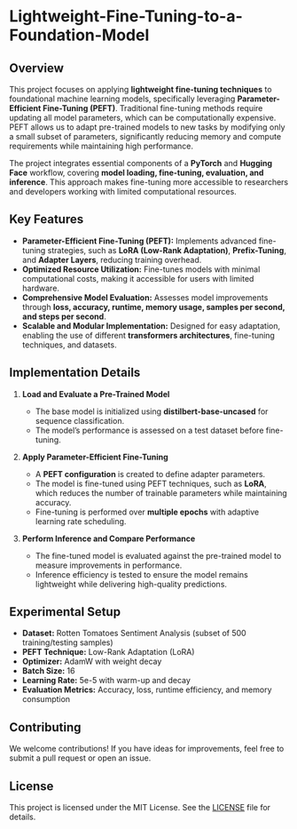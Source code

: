 # Lightweight-Fine-Tuning-to-a-Foundation-Model

## Overview
This project focuses on applying **lightweight fine-tuning techniques** to foundational machine learning models, specifically leveraging **Parameter-Efficient Fine-Tuning (PEFT)**. Traditional fine-tuning methods require updating all model parameters, which can be computationally expensive. PEFT allows us to adapt pre-trained models to new tasks by modifying only a small subset of parameters, significantly reducing memory and compute requirements while maintaining high performance.

The project integrates essential components of a **PyTorch** and **Hugging Face** workflow, covering **model loading, fine-tuning, evaluation, and inference**. This approach makes fine-tuning more accessible to researchers and developers working with limited computational resources.

## Key Features
- **Parameter-Efficient Fine-Tuning (PEFT):** Implements advanced fine-tuning strategies, such as **LoRA (Low-Rank Adaptation)**, **Prefix-Tuning**, and **Adapter Layers**, reducing training overhead.
- **Optimized Resource Utilization:** Fine-tunes models with minimal computational costs, making it accessible for users with limited hardware.
- **Comprehensive Model Evaluation:** Assesses model improvements through **loss, accuracy, runtime, memory usage, samples per second, and steps per second**.
- **Scalable and Modular Implementation:** Designed for easy adaptation, enabling the use of different **transformers architectures**, fine-tuning techniques, and datasets.

## Implementation Details
1. **Load and Evaluate a Pre-Trained Model**
   - The base model is initialized using **distilbert-base-uncased** for sequence classification.
   - The model’s performance is assessed on a test dataset before fine-tuning.

2. **Apply Parameter-Efficient Fine-Tuning**
   - A **PEFT configuration** is created to define adapter parameters.
   - The model is fine-tuned using PEFT techniques, such as **LoRA**, which reduces the number of trainable parameters while maintaining accuracy.
   - Fine-tuning is performed over **multiple epochs** with adaptive learning rate scheduling.

3. **Perform Inference and Compare Performance**
   - The fine-tuned model is evaluated against the pre-trained model to measure improvements in performance.
   - Inference efficiency is tested to ensure the model remains lightweight while delivering high-quality predictions.


## Experimental Setup
- **Dataset:** Rotten Tomatoes Sentiment Analysis (subset of 500 training/testing samples)
- **PEFT Technique:** Low-Rank Adaptation (LoRA)
- **Optimizer:** AdamW with weight decay
- **Batch Size:** 16
- **Learning Rate:** 5e-5 with warm-up and decay
- **Evaluation Metrics:** Accuracy, loss, runtime efficiency, and memory consumption

## Contributing
We welcome contributions! If you have ideas for improvements, feel free to submit a pull request or open an issue.

## License
This project is licensed under the MIT License. See the [LICENSE](LICENSE) file for details.

